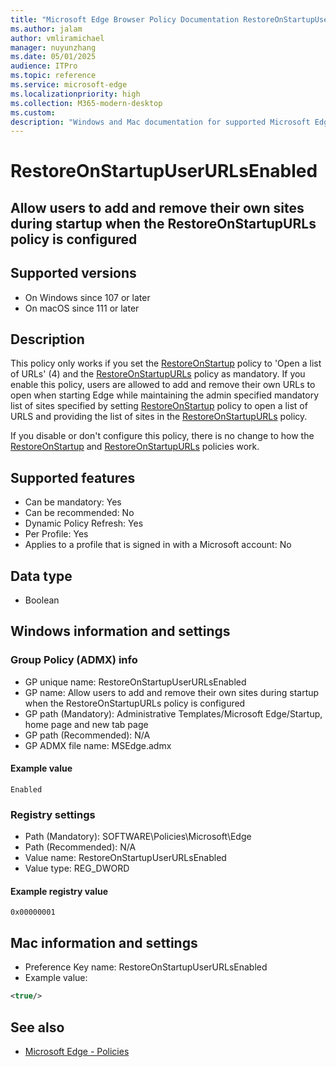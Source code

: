 ```yaml
---
title: "Microsoft Edge Browser Policy Documentation RestoreOnStartupUserURLsEnabled"
ms.author: jalam
author: vmliramichael
manager: nuyunzhang
ms.date: 05/01/2025
audience: ITPro
ms.topic: reference
ms.service: microsoft-edge
ms.localizationpriority: high
ms.collection: M365-modern-desktop
ms.custom:
description: "Windows and Mac documentation for supported Microsoft Edge Browser policy: Allow users to add and remove their own sites during startup when the RestoreOnStartupURLs policy is configured"
---
```


<!--THIS FILE IS AUTOMATICALLY GENERATED. MANUAL CHANGES WILL BE OVERWRITTEN.-->
<!--Please contact the Microsoft Edge Manageability team with any questions.-->

# RestoreOnStartupUserURLsEnabled

## Allow users to add and remove their own sites during startup when the RestoreOnStartupURLs policy is configured


## Supported versions

- On Windows since 107 or later
- On macOS since 111 or later

## Description

This policy only works if you set the [RestoreOnStartup](RestoreOnStartup.md) policy to 'Open a list of URLs' (4) and the [RestoreOnStartupURLs](RestoreOnStartupURLs.md) policy as mandatory.
If you enable this policy, users are allowed to add and remove their own URLs to open when starting Edge while maintaining the admin specified mandatory list of sites specified by setting [RestoreOnStartup](RestoreOnStartup.md) policy to open a list of URLS and providing the list of sites in the [RestoreOnStartupURLs](RestoreOnStartupURLs.md) policy.

If you disable or don't configure this policy, there is no change to how the [RestoreOnStartup](RestoreOnStartup.md) and [RestoreOnStartupURLs](RestoreOnStartupURLs.md) policies work.

## Supported features

- Can be mandatory: Yes
- Can be recommended: No
- Dynamic Policy Refresh: Yes
- Per Profile: Yes
- Applies to a profile that is signed in with a Microsoft account: No

## Data type

- Boolean

## Windows information and settings

### Group Policy (ADMX) info

- GP unique name: RestoreOnStartupUserURLsEnabled
- GP name: Allow users to add and remove their own sites during startup when the RestoreOnStartupURLs policy is configured
- GP path (Mandatory): Administrative Templates/Microsoft Edge/Startup, home page and new tab page
- GP path (Recommended): N/A
- GP ADMX file name: MSEdge.admx

#### Example value

```
Enabled
```

### Registry settings

- Path (Mandatory): SOFTWARE\Policies\Microsoft\Edge
- Path (Recommended): N/A
- Value name: RestoreOnStartupUserURLsEnabled
- Value type: REG_DWORD

#### Example registry value

```
0x00000001
```


## Mac information and settings

- Preference Key name: RestoreOnStartupUserURLsEnabled
- Example value:

```xml
<true/>
```

## See also
- [Microsoft Edge - Policies](../microsoft-edge-policies.md)
